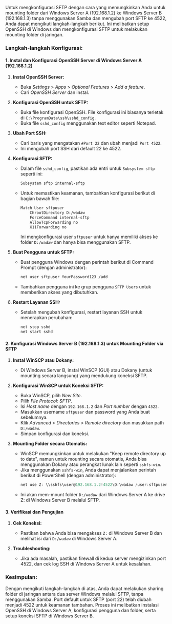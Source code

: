 Untuk mengkonfigurasi SFTP dengan cara yang memungkinkan Anda untuk mounting folder dari Windows Server A (192.168.1.2) ke Windows Server B (192.168.1.3) tanpa menggunakan Samba dan mengubah port SFTP ke 4522, Anda dapat mengikuti langkah-langkah berikut. Ini melibatkan setup OpenSSH di Windows dan mengkonfigurasi SFTP untuk melakukan mounting folder di jaringan.

### Langkah-langkah Konfigurasi:

#### **1. Instal dan Konfigurasi OpenSSH Server di Windows Server A (192.168.1.2)**
1. **Instal OpenSSH Server:**
   - Buka *Settings* > *Apps* > *Optional Features* > *Add a feature*.
   - Cari *OpenSSH Server* dan instal.

2. **Konfigurasi OpenSSH untuk SFTP:**
   - Buka file konfigurasi OpenSSH. File konfigurasi ini biasanya terletak di `C:\ProgramData\ssh\sshd_config`.
   - Buka file `sshd_config` menggunakan text editor seperti Notepad.

3. **Ubah Port SSH:**
   - Cari baris yang mengatakan `#Port 22` dan ubah menjadi `Port 4522`.
   - Ini mengubah port SSH dari default 22 ke 4522.

4. **Konfigurasi SFTP:**
   - Dalam file `sshd_config`, pastikan ada entri untuk `Subsystem sftp` seperti ini:
     ```bash
     Subsystem sftp internal-sftp
     ```
   - Untuk memastikan keamanan, tambahkan konfigurasi berikut di bagian bawah file:
     ```bash
     Match User sftpuser
         ChrootDirectory D:/wadaw
         ForceCommand internal-sftp
         AllowTcpForwarding no
         X11Forwarding no
     ```
     Ini mengkonfigurasi user `sftpuser` untuk hanya memiliki akses ke folder `D:/wadaw` dan hanya bisa menggunakan SFTP.

5. **Buat Pengguna untuk SFTP:**
   - Buat pengguna Windows dengan perintah berikut di Command Prompt (dengan administrator):
     ```bash
     net user sftpuser YourPassword123 /add
     ```
   - Tambahkan pengguna ini ke grup pengguna `SFTP Users` untuk memberikan akses yang dibutuhkan.

6. **Restart Layanan SSH:**
   - Setelah mengubah konfigurasi, restart layanan SSH untuk menerapkan perubahan:
     ```bash
     net stop sshd
     net start sshd
     ```

#### **2. Konfigurasi Windows Server B (192.168.1.3) untuk Mounting Folder via SFTP**
1. **Instal WinSCP atau Dokany:**
   - Di Windows Server B, instal WinSCP (GUI) atau Dokany (untuk mounting secara langsung) yang mendukung koneksi SFTP.

2. **Konfigurasi WinSCP untuk Koneksi SFTP:**
   - Buka WinSCP, pilih *New Site*.
   - Pilih *File Protocol: SFTP*.
   - Isi *Host name* dengan `192.168.1.2` dan *Port number* dengan `4522`.
   - Masukkan username `sftpuser` dan password yang Anda buat sebelumnya.
   - Klik *Advanced* > *Directories* > *Remote directory* dan masukkan path `D:/wadaw`.
   - Simpan konfigurasi dan koneksi.

3. **Mounting Folder secara Otomatis:**
   - WinSCP memungkinkan untuk melakukan "Keep remote directory up to date", namun untuk mounting secara otomatis, Anda bisa menggunakan Dokany atau perangkat lunak lain seperti `sshfs-win`.
   - Jika menggunakan `sshfs-win`, Anda dapat menjalankan perintah berikut di PowerShell (dengan administrator):
     ```powershell
     net use Z: \\sshfs\user@192.168.1.2!4522\D:\wadaw /user:sftpuser YourPassword123
     ```
   - Ini akan mem-mount folder `D:/wadaw` dari Windows Server A ke drive Z: di Windows Server B melalui SFTP.

#### **3. Verifikasi dan Pengujian**
1. **Cek Koneksi:**
   - Pastikan bahwa Anda bisa mengakses `Z:` di Windows Server B dan melihat isi dari `D:/wadaw` di Windows Server A.
  
2. **Troubleshooting:**
   - Jika ada masalah, pastikan firewall di kedua server mengizinkan port 4522, dan cek log SSH di Windows Server A untuk kesalahan.

### Kesimpulan:
Dengan mengikuti langkah-langkah di atas, Anda dapat melakukan sharing folder di jaringan antara dua server Windows melalui SFTP, tanpa menggunakan Samba. Port default untuk SFTP (port 22) telah diubah menjadi 4522 untuk keamanan tambahan. Proses ini melibatkan instalasi OpenSSH di Windows Server A, konfigurasi pengguna dan folder, serta setup koneksi SFTP di Windows Server B.
